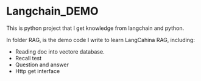 # Langchain_DEMO

This is python project that I get knowledge from langchain and python.

In folder RAG, is the demo code I write to learn LangCahina RAG, including:
- Reading doc into vectore database.
- Recall test
- Question and answer
- Http get interface


